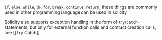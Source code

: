 `if`, `else`, `while`, `do`, `for`, `break`, `continue`, `return`, these things are commonly used in other programming language can be used in solidity

Solidity also supports exception handling in the form of `try`/`catch`-statements, but only for external function calls and contract creation calls, see [[Try Catch]]